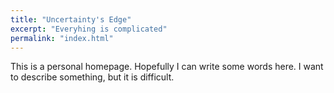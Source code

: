 ```yaml
---
title: "Uncertainty's Edge"
excerpt: "Everyhing is complicated"
permalink: "index.html"
---
```


This is a personal homepage. Hopefully I can write some words here. I want to describe something, but it is difficult.